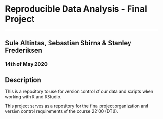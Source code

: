 # Reproducible Data Analysis - Final Project

---

## Sule Altintas, Sebastian Sbirna & Stanley Frederiksen <br>
### 14th of May 2020

## Description

This is a repository to use for version control of our data and scripts when working with R and RStudio.

This project serves as a repository for the final project organization and version control requirements of the course 22100 (DTU).
